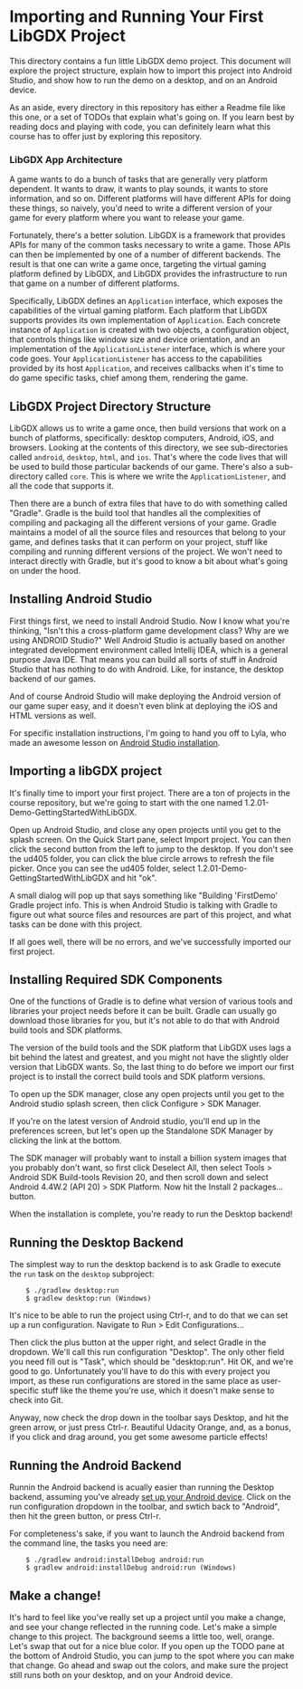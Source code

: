 # Importing and Running Your First LibGDX Project

This directory contains a fun little LibGDX demo project. This document will explore the project structure, explain how to import this project into Android Studio, and show how to run the demo on a desktop, and on an Android device.

As an aside, every directory in this repository has either a Readme file like this one, or a set of TODOs that explain what's going on. If you learn best by reading docs and playing with code, you can definitely learn what this course has to offer just by exploring this repository.

### LibGDX App Architecture

A game wants to do a bunch of tasks that are generally very platform dependent. It wants to draw, it wants to play sounds, it wants to store information, and so on. Different platforms will have different APIs for doing these things, so naively, you'd need to write a different version of your game for every platform where you want to release your game.

Fortunately, there's a better solution. LibGDX is a framework that provides APIs for many of the common tasks necessary to write a game. Those APIs can then be implemented by one of a number of different backends. The result is that one can write a game once, targeting the virtual gaming platform defined by LibGDX, and LibGDX provides the infrastructure to run that game on a number of different platforms.

Specifically, LibGDX defines an `Application` interface, which exposes the capabilities of the virtual gaming platform. Each platform that LibGDX supports provides its own implementation of `Application`. Each concrete instance of `Application` is created with two objects, a configuration object, that controls things like window size and device orientation, and an implementation of the `ApplicationListener` interface, which is where your code goes. Your `ApplicationListener` has access to the capabilities provided by its host `Application`, and receives callbacks when it's time to do game specific tasks, chief among them, rendering the game.

## LibGDX Project Directory Structure

LibGDX allows us to write a game once, then build versions that work on a bunch of platforms, specifically: desktop computers, Android, iOS, and browsers. Looking at the contents of this directory, we see sub-directories called `android`, `desktop`, `html`, and `ios`. That's where the code lives that will be used to build those particular backends of our game. There's also a sub-directory called `core`. This is where we write the `ApplicationListener`, and all the code that supports it.

Then there are a bunch of extra files that have to do with something called "Gradle". Gradle is the build tool that handles all the complexities of compiling and packaging all the different versions of your game. Gradle maintains a model of all the source files and resources that belong to your game, and defines tasks that it can perform on your project, stuff like compiling and running different versions of the project. We won't need to interact directly with Gradle, but it's good to know a bit about what's going on under the hood.

## Installing Android Studio

First things first, we need to install Android Studio. Now I know what you're thinking, "Isn't this a cross-platform game development class? Why are we using ANDROID Studio?"  Well Android Studio is actually based on another integrated development environment called Intellij IDEA, which is a general purpose Java IDE. That means you can build all sorts of stuff in Android Studio that has nothing to do with Android. Like, for instance, the desktop backend of our games.

And of course Android Studio will make deploying the Android version of our game super easy, and it doesn't even blink at deploying the iOS and HTML versions as well.

For specific installation instructions, I'm going to hand you off to Lyla, who made an awesome lesson on [Android Studio installation](https://www.udacity.com/course/how-to-install-android-studio--ud808). 

## Importing a libGDX project

It's finally time to import your first project. There are a ton of projects in the course repository, but we're going to start with the one named 1.2.01-Demo-GettingStartedWithLibGDX.

Open up Android Studio, and close any open projects until you get to the splash screen. On the Quick Start pane, select Import project. You can then click the second button from the left to jump to the desktop. If you don't see the ud405 folder, you can click the blue circle arrows to refresh the file picker. Once you can see the ud405 folder, select 1.2.01-Demo-GettingStartedWithLibGDX and hit "ok".

A small dialog will pop up that says something like "Building 'FirstDemo' Gradle project info. This is when Android Studio is talking with Gradle to figure out what source files and resources are part of this project, and what tasks can be done with this project. 

If all goes well, there will be no errors, and we've successfully imported our first project.

## Installing Required SDK Components

One of the functions of Gradle is to define what version of various tools and libraries your project needs before it can be built. Gradle can usually go download those libraries for you, but it's not able to do that with Android build tools and SDK platforms.

The version of the build tools and the SDK platform that LibGDX uses lags a bit behind the latest and greatest, and you might not have the slightly older version that LibGDX wants. So, the last thing to do before we import our first project is to install the correct build tools and SDK platform versions.

To open up the SDK manager, close any open projects until you get to the Android studio splash screen, then click Configure > SDK Manager.

If you're on the latest version of Android studio, you'll end up in the preferences screen, but let's open up the Standalone SDK Manager by clicking the link at the bottom.

The SDK manager will probably want to install a billion system images that you probably don't want, so first click Deselect All, then select Tools > Android SDK Build-tools Revision 20, and then scroll down and select Android 4.4W.2 (API 20) > SDK Platform. Now hit the Install 2 packages… button.

When the installation is complete, you're ready to run the Desktop backend!

## Running the Desktop Backend

The simplest way to run the desktop backend is to ask Gradle to execute the `run` task on the
`desktop` subproject:

```
    $ ./gradlew desktop:run
    $ gradlew desktop:run (Windows)
```

It's nice to be able to run the project using Ctrl-r, and to do that we can set up a run
configuration.  Navigate to Run > Edit Configurations...

Then click the plus button at the upper right, and select Gradle in the dropdown. We'll call this run configuration "Desktop". The only other field you need fill out is "Task", which should be "desktop:run". Hit OK, and we're good to go. Unfortunately you'll have to do this with every project you import, as these run configurations are stored in the same place as user-specific stuff like the theme you're use, which it doesn't make sense to check into Git.

Anyway, now check the drop down in the toolbar says Desktop, and hit the green arrow, or just press Ctrl-r. Beautiful Udacity Orange, and, as a bonus, if you click and drag around, you get some awesome particle effects!

## Running the Android Backend

Runnin the Android backend is acually easier than running the Desktop backend, assuming you've already [set up your Android device](https://www.udacity.com/course/viewer#!/c-ud808/l-4216368924/m-4291353613). Click on the run configuration
dropdown in the toolbar, and swtich back to "Android", then hit the green button, or press Ctrl-r.

For completeness's sake, if you want to launch the Android backend from the command line, the tasks you need are:

```
    $ ./gradlew android:installDebug android:run
    $ gradlew android:installDebug android:run (Windows)
```

## Make a change!

It's hard to feel like you've really set up a project until you make a change, and see your change reflected in the running code. Let's make a simple change to this project. The background seems a little too, well, orange. Let's swap that out for a nice blue color. If you open up the TODO pane at the bottom of Android Studio, you can jump to the spot where you can make that change. Go ahead and swap out the colors, and make sure the project still runs both on your desktop, and on your Android device.
